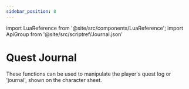 ```yaml
---
sidebar_position: 8
---
```


import LuaReference from '@site/src/components/LuaReference';
import ApiGroup from '@site/src/scriptref/Journal.json'

# Quest Journal

These functions can be used to manipulate the player's quest log or 'journal', shown on the character sheet.

<LuaReference group={ApiGroup} />
